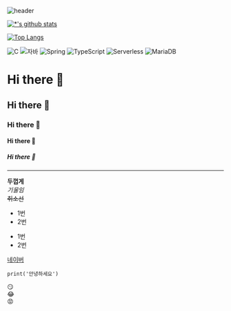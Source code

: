 ![header](https://capsule-render.vercel.app/api?type=wave&color=auto&height=300&section=header&text=깃허브%20특강&fontSize=90&animation=scaleIn)

[![*'s github stats](https://github-readme-stats.vercel.app/api?username=LeeJungMin723)](https://github.com/LeeJungMin723)

[![Top Langs](https://github-readme-stats.vercel.app/api/top-langs/?username=LeeJungMin723)](https://github.com/LeeJungMin723/github-readme-stats)

![C](https://img.shields.io/badge/-C-123456?style=flat-square&logo=C&logoColor=black)
![자바](https://img.shields.io/badge/-자바-007396?style=flat&logo=Java&logoColor=ffffff)
![Spring](https://img.shields.io/badge/-Spring-6DB33F?style=for-the-badge&logo=Spring&logoColor=white)
![TypeScript](https://img.shields.io/badge/-TypeScript-3178C6?style=flat-square&logo=TypeScript&logoColor=white)
![Serverless](https://img.shields.io/badge/-Serverless-FD5750?style=flat-square&logo=Serverless&logoColor=magenta)
![MariaDB](https://img.shields.io/badge/-MariaDB-1F305F?style=flat-square&logo=mariadb&logoColor=white)
​

# Hi there 👋
## Hi there 👋
### Hi there 👋
#### Hi there 👋
##### Hi there 👋
---

**두껍게** <br>
*기울임* <br>
~~취소선~~ <br>

* 1번
* 2번
- 1번
- 2번

[네이버](naver.com)

```
print('안녕하세요')
```

:smirk: <br>
:joy: <br>
:rage: <br>

